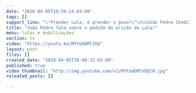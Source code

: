 ```yaml
---
date: "2018-04-05T19:59:14-03:00"
tags: []
support_line: "\"Prender Lula, é prender o povo!\"\n\nJoão Pedro Stedile acaba de se pronunciar sobre o pedido de prisão de Lula. Convoca todas/os às ruas e a nos organizarmos! "
title: "João Pedro fala sobre o pedido de prisão de Lula!"
menu: lutas e mobilizações
section: tv
video: "https://youtu.be/MYtGmDMlVDQ"
layout: post
files: []
created_date: "2018-04-05T20:00:15-03:00"
published: true
video_thumbnail: "http://img.youtube.com/vi/MYtGmDMlVDQ/0.jpg"
releated_posts: []

---
```

